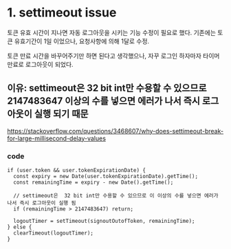 # 1. settimeout issue

토큰 유효 시간이 지나면 자동 로그아웃을 시키는 기능 수정이 필요로 했다.
기존에는 토큰 유효기간이 1일 이었으나, 요청사항에 의해 1달로 수정.

토큰 만료 시간을 바꾸어주기만 하면 된다고 생각했으나,
자꾸 로그인 하자마자 타이머 만료로 로그아웃이 되었다.

## 이유: settimeout은 32 bit int만 수용할 수 있으므로 2147483647 이상의 수를 넣으면 에러가 나서 즉시 로그아웃이 실행 되기 때문

https://stackoverflow.com/questions/3468607/why-does-settimeout-break-for-large-millisecond-delay-values

### code

    if (user.token && user.tokenExpirationDate) {
      const expiry = new Date(user.tokenExpirationDate).getTime();
      const remainingTime = expiry - new Date().getTime();

      // settimeout은  32 bit int만 수용할 수 있으므로 이 이상의 수를 넣으면 에러가 나서 즉시 로그아웃이 실행 됨
      if (remainingTime > 2147483647) return;

      logoutTimer = setTimeout(signoutOutofToken, remainingTime);
    } else {
      clearTimeout(logoutTimer);
    }
